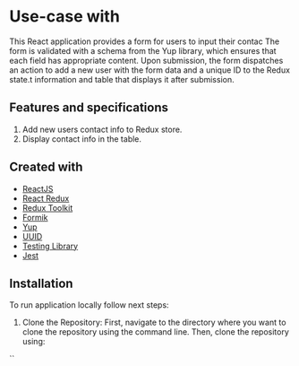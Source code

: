 # Use-case with

This React application provides a form for users to input their contac The form is validated with a schema from the Yup library, which ensures that each field has appropriate content. Upon submission, the form dispatches an action to add a new user with the form data and a unique ID to the Redux state.t information and table that displays it after submission.

## Features and specifications

1. Add new users contact info to Redux store.
2. Display contact info in the table.

## Created with

- [ReactJS](https://reactjs.org/)
- [React Redux](https://react-redux.js.org/)
- [Redux Toolkit](https://redux-toolkit.js.org/)
- [Formik](https://formik.org/)
- [Yup](https://www.npmjs.com/package/yup)
- [UUID](https://www.npmjs.com/package/uuid)
- [Testing Library](https://testing-library.com/)
- [Jest](https://jestjs.io/)

## Installation

To run application locally follow next steps:

1. Clone the Repository: First, navigate to the directory where you want to clone the repository using the command line. Then, clone the repository using:

``
